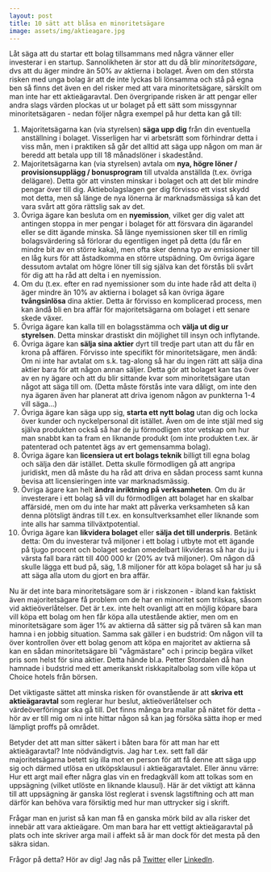 ```yaml
---
layout: post
title: 10 sätt att blåsa en minoritetsägare
image: assets/img/aktieagare.jpg
---
```

Låt säga att du startar ett bolag tillsammans med några vänner eller investerar i en startup. Sannolikheten är stor att du då blir *minoritetsägare*, dvs att du äger mindre än 50% av aktierna i bolaget. Även om den största risken med unga bolag är att de inte lyckas bli lönsamma och stå på egna ben så finns det även en del risker med att vara minoritetsägare, särskilt om man inte har ett aktieägaravtal. Den övergripande risken är att pengar eller andra slags värden plockas ut ur bolaget på ett sätt som missgynnar minoritetsägaren - nedan följer några exempel på hur detta kan gå till:

1. Majoritetsägarna kan (via styrelsen) **säga upp dig** från din eventuella anställning i bolaget. Visserligen har vi arbetsrätt som förhindrar detta i viss mån, men i praktiken så går det alltid att säga upp någon om man är beredd att betala upp till 18 månadslöner i skadestånd.
2. Majoritetsägarna kan (via styrelsen) avtala om **nya, högre löner / provisionsupplägg / bonusprogram** till utvalda anställda (t.ex. övriga delägare). Detta gör att vinsten minskar i bolaget och att det blir mindre pengar över till dig. Aktiebolagslagen ger dig förvisso ett visst skydd mot detta, men så länge de nya lönerna är marknadsmässiga så kan det vara svårt att göra rättslig sak av det.
3. Övriga ägare kan besluta om en **nyemission**, vilket ger dig valet att antingen stoppa in mer pengar i bolaget för att försvara din ägarandel eller se ditt ägande minska. Så länge nyemissionen sker till en rimlig bolagsvärdering så förlorar du egentligen inget på detta (du får en mindre bit av en större kaka), men ofta sker denna typ av emissioner till en låg kurs för att åstadkomma en större utspädning. Om övriga ägare dessutom avtalat om högre löner till sig själva kan det förstås bli svårt för dig att ha råd att delta i en nyemission.
4. Om du (t.ex. efter en rad nyemissioner som du inte hade råd att delta i) äger mindre än 10% av aktierna i bolaget så kan övriga ägare **tvångsinlösa** dina aktier. Detta är förvisso en komplicerad process, men kan ändå bli en bra affär för majoritetsägarna om bolaget i ett senare skede växer.
5. Övriga ägare kan kalla till en bolagsstämma och **välja ut dig ur styrelsen**. Detta minskar drastiskt din möjlighet till insyn och inflytande.
6. Övriga ägare kan **sälja sina aktier** dyrt till tredje part utan att du får en krona på affären. Förvisso inte specifikt för minoritetsägare, men ändå: Om ni inte har avtalat om s.k. tag-along så har du ingen rätt att sälja dina aktier bara för att någon annan säljer. Detta gör att bolaget kan tas över av en ny ägare och att du blir sittande kvar som minoritetsägare utan något att säga till om. (Detta måste förstås inte vara dåligt, om inte den nya ägaren även har planerat att driva igenom någon av punkterna 1-4 vill säga...)
7. Övriga ägare kan säga upp sig, **starta ett nytt bolag** utan dig och locka över kunder och nyckelpersonal dit istället. Även om de inte stjäl med sig själva produkten också så har de ju förmodligen stor vetskap om hur man snabbt kan ta fram en liknande produkt (om inte produkten t.ex. är patenterad och patentet ägs av ert gemensamma bolag).
8. Övriga ägare kan **licensiera ut ert bolags teknik** billigt till egna bolag och sälja den där istället. Detta skulle förmodligen gå att angripa juridiskt, men då måste du ha råd att driva en sådan process samt kunna bevisa att licensieringen inte var marknadsmässig.
9. Övriga ägare kan helt **ändra inriktning på verksamheten**. Om du är investerare i ett bolag så vill du förmodligen att bolaget har en skalbar affärsidé, men om du inte har makt att påverka verksamheten så kan denna plötsligt ändras till t.ex. en konsultverksamhet eller liknande som inte alls har samma tillväxtpotential.
10. Övriga ägare kan **likvidera bolaget** eller **sälja det till underpris**. Betänk detta: Om du investerar två miljoner i ett bolag i utbyte mot ett ägande på tjugo procent och bolaget sedan omedelbart likvideras så har du ju i värsta fall bara rätt till 400 000 kr (20% av två miljoner). Om någon då skulle lägga ett bud på, säg, 1.8 miljoner för att köpa bolaget så har ju så att säga alla utom du gjort en bra affär.

Nu är det inte bara minoritetsägare som är i riskzonen - ibland kan faktiskt även majoritetsägare få problem om de har en minoritet som trilskas, såsom vid aktieöverlåtelser. Det är t.ex. inte helt ovanligt att en möjlig köpare bara vill köpa ett bolag om hen får köpa alla utestående aktier, men om en minoritetsägare som äger 1% av aktierna då sätter sig på tvären så kan man hamna i en jobbig situation. Samma sak gäller i en budstrid: Om någon vill ta över kontrollen över ett bolag genom att köpa en majoritet av aktierna så kan en sådan minoritetsägare bli "vågmästare" och i princip begära vilket pris som helst för sina aktier. Detta hände bl.a. Petter Stordalen då han hamnade i budstrid med ett amerikanskt riskkapitalbolag som ville köpa ut Choice hotels från börsen.

Det viktigaste sättet att minska risken för ovanstående är att **skriva ett aktieägaravtal** som reglerar hur beslut, aktieöverlåtelser och värdeöverföringar ska gå till. Det finns många bra mallar på nätet för detta - hör av er till mig om ni inte hittar någon så kan jag försöka sätta ihop er med lämpligt proffs på området.

Betyder det att man sitter säkert i båten bara för att man har ett aktieägaravtal? Inte nödvändigtvis. Jag har t.ex. sett fall där majoritetsägarna betett sig illa mot en person för att få denne att säga upp sig och därmed utlösa en utköpsklausul i aktieägaravtalet. Eller ännu värre: Hur ett argt mail efter några glas vin en fredagkväll kom att tolkas som en uppsägning (vilket utlöste en liknande klausul). Här är det viktigt att känna till att uppsägning är ganska löst reglerat i svensk lagstiftning och att man därför kan behöva vara försiktig med hur man uttrycker sig i skrift.

Frågar man en jurist så kan man få en ganska mörk bild av alla risker det innebär att vara aktieägare. Om man bara har ett vettigt aktieägaravtal på plats och inte skriver arga mail i affekt så är man dock för det mesta på den säkra sidan.

Frågor på detta? Hör av dig! Jag nås på [Twitter](https://twitter.com/JensBackbom) eller [LinkedIn](https://www.linkedin.com/in/jensbackbom/).
